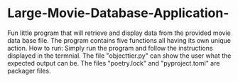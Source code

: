 # Large-Movie-Database-Application-
Fun little program that will retrieve and display data from  the provided movie data base file. The program contains five functions all having its own unique action.
How to run: Simply run the program and follow the instructions displayed in the termnial. The file "objecttier.py" can show the user what the expected output can be.
The files "poetry.lock" and "pyproject.toml" are packager files.

